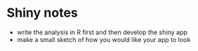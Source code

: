 # Shiny notes

* write the analysis in R first and then develop the shiny app
* make a small sketch of how you would like your app to look
